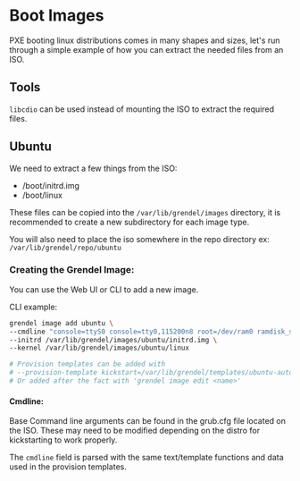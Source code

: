 # Boot Images

PXE booting linux distributions comes in many shapes and sizes, let's run through a simple example of how you can extract the needed files from an ISO.

## Tools

`libcdio` can be used instead of mounting the ISO to extract the required files.

## Ubuntu

We need to extract a few things from the ISO:

- /boot/initrd.img
- /boot/linux

 These files can be copied into the `/var/lib/grendel/images` directory, it is recommended to create a new subdirectory for each image type.

 You will also need to place the iso somewhere in the repo directory ex: `/var/lib/grendel/repo/ubuntu`

 ### Creating the Grendel Image:

 You can use the Web UI or CLI to add a new image.
 
 CLI example:

 ```bash
 grendel image add ubuntu \
 --cmdline "console=ttyS0 console=tty0,115200n8 root=/dev/ram0 ramdisk_size=1500000 ip=dhcp url={{ $.endpoints.RepoURL }}/ubuntu/ubuntu-24.04.1-live-server-amd64.iso autoinstall cloud-config-url=/dev/null ds=nocloud-net;s={{ $.endpoints.CloudInitURL }}" \
 --initrd /var/lib/grendel/images/ubuntu/initrd.img \
 --kernel /var/lib/grendel/images/ubuntu/linux

 # Provision templates can be added with
 # --provision-template kickstart=/var/lib/grendel/templates/ubuntu-autoinstall.tmpl
 # Or added after the fact with 'grendel image edit <name>'
 ```

 #### Cmdline:

 Base Command line arguments can be found in the grub.cfg file located on the ISO. These may need to be modified depending on the distro for kickstarting to work properly.

 The `cmdline` field is parsed with the same text/template functions and data used in the provision templates.